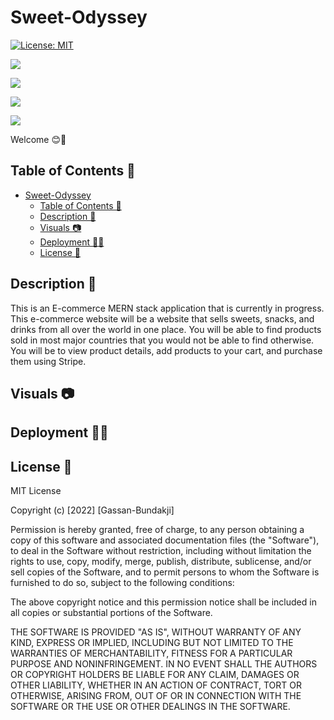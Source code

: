 # Sweet-Odyssey

[![License: MIT](https://img.shields.io/badge/License-MIT-yellow.svg)](https://opensource.org/licenses/MIT)

![](https://img.shields.io/badge/MongoDB-4EA94B?style=for-the-badge&logo=mongodb&logoColor=white)

![](https://img.shields.io/badge/Express.js-404D59?style=for-the-badge)

![](https://img.shields.io/badge/React-20232A?style=for-the-badge&logo=react&logoColor=61DAFB)

![](https://img.shields.io/badge/Node.js-43853D?style=for-the-badge&logo=node.js&logoColor=white)

Welcome 😊👋

## Table of Contents 📓

- [Sweet-Odyssey](#sweet-odyssey)
  - [Table of Contents 📓](#table-of-contents-)
  - [Description 📝](#description-)
  - [Visuals 📷](#visuals-)
  - [Deployment 👨‍💻](#deployment-)
  - [License 🔑](#license-)

## Description 📝

 This is an E-commerce MERN stack application that is currently in progress. This e-commerce website will be a website that sells sweets, snacks, and drinks from all over the world in one place. You will be able to find products sold in most major countries that you would not be able to find otherwise. You will be to view product details, add products to your cart, and purchase them using Stripe.

## Visuals 📷

<!-- Here are some examples of the routes:

<img src = "client\public\images\book-engine.png" width = "600px">

<br> -->

## Deployment 👨‍💻

<!-- This application is deployed using [Heroku](https://murmuring-journey-13535.herokuapp.com/) -->

## License 🔑

MIT License

Copyright (c) [2022] [Gassan-Bundakji]

Permission is hereby granted, free of charge, to any person obtaining a copy of this software and associated documentation files (the "Software"), to deal in the Software without restriction, including without limitation the rights to use, copy, modify, merge, publish, distribute, sublicense, and/or sell copies of the Software, and to permit persons to whom the Software is furnished to do so, subject to the following conditions:

The above copyright notice and this permission notice shall be included in all copies or substantial portions of the Software.

THE SOFTWARE IS PROVIDED "AS IS", WITHOUT WARRANTY OF ANY KIND, EXPRESS OR IMPLIED, INCLUDING BUT NOT LIMITED TO THE WARRANTIES OF MERCHANTABILITY, FITNESS FOR A PARTICULAR PURPOSE AND NONINFRINGEMENT. IN NO EVENT SHALL THE AUTHORS OR COPYRIGHT HOLDERS BE LIABLE FOR ANY CLAIM, DAMAGES OR OTHER LIABILITY, WHETHER IN AN ACTION OF CONTRACT, TORT OR OTHERWISE, ARISING FROM, OUT OF OR IN CONNECTION WITH THE SOFTWARE OR THE USE OR OTHER DEALINGS IN THE SOFTWARE.